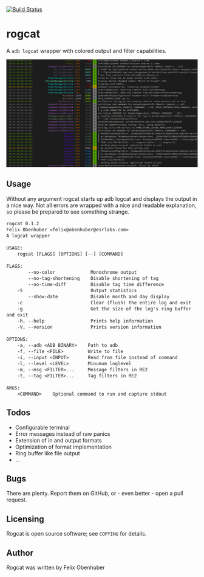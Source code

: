 [![Build Status](https://travis-ci.org/flxo/rogcat.png)](https://travis-ci.org/flxo/rogcat)
# rogcat


A ``adb logcat`` wrapper with colored output and filter capabilities.

![Screenshot](/screenshot.png)

## Usage

Without any argument rogcat starts up adb logcat and displays the output in a nice way. 
Not all errors are wrapped with a nice and readable explanation, so please be prepared to see something strange.

```
rogcat 0.1.2
Felix Obenhuber <felix@obenhuber@esrlabs.com>
A logcat wrapper

USAGE:
    rogcat [FLAGS] [OPTIONS] [--] [COMMAND]

FLAGS:
        --no-color             Monochrome output
        --no-tag-shortening    Disable shortening of tag
        --no-time-diff         Disable tag time difference
    -S                         Output statistics
        --show-date            Disable month and day display
    -c                         Clear (flush) the entire log and exit
    -g                         Get the size of the log's ring buffer and exit
    -h, --help                 Prints help information
    -V, --version              Prints version information

OPTIONS:
    -a, --adb <ADB BINARY>    Path to adb
    -f, --file <FILE>         Write to file
    -i, --input <INPUT>       Read from file instead of command
    -l, --level <LEVEL>       Minumum loglevel
    -m, --msg <FILTER>...     Message filters in RE2
    -t, --tag <FILTER>...     Tag filters in RE2

ARGS:
    <COMMAND>    Optional command to run and capture stdout
```

## Todos

* Configurable terminal
* Error messages instead of raw panics
* Extension of in and output formats
* Optimization of format implementation
* Ring buffer like file output
* ...

## Bugs

There are plenty. Report them on GitHub, or - even better - open a pull request.

## Licensing

Rogcat is open source software; see ``COPYING`` for details.

## Author

Rogcat was written by Felix Obenhuber
